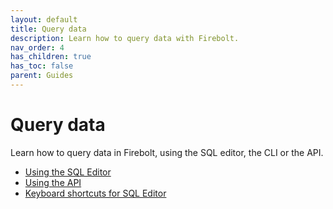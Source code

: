 ```yaml
---
layout: default
title: Query data
description: Learn how to query data with Firebolt.
nav_order: 4
has_children: true
has_toc: false
parent: Guides
---
```


# Query data

Learn how to query data in Firebolt, using the SQL editor, the CLI or the API. 

* [Using the SQL Editor](using-the-sql-editor.md)
* [Using the API](using-the-api.md)
* [Keyboard shortcuts for SQL Editor](keyboard-shortcuts-for-sql-editor.md)
